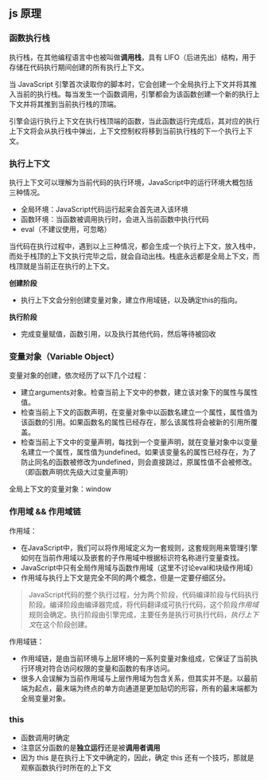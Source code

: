 ## js 原理

### 函数执行栈

执行栈，在其他编程语言中也被叫做**调用栈**，具有 LIFO（后进先出）结构，用于存储在代码执行期间创建的所有执行上下文。

当 JavaScript 引擎首次读取你的脚本时，它会创建一个全局执行上下文并将其推入当前的执行栈。每当发生一个函数调用，引擎都会为该函数创建一个新的执行上下文并将其推到当前执行栈的顶端。

引擎会运行执行上下文在执行栈顶端的函数，当此函数运行完成后，其对应的执行上下文将会从执行栈中弹出，上下文控制权将移到当前执行栈的下一个执行上下文。



### 执行上下文

执行上下文可以理解为当前代码的执行环境，JavaScript中的运行环境大概包括三种情况。

* 全局环境：JavaScript代码运行起来会首先进入该环境
* 函数环境：当函数被调用执行时，会进入当前函数中执行代码
* eval（不建议使用，可忽略）

当代码在执行过程中，遇到以上三种情况，都会生成一个执行上下文，放入栈中，而处于栈顶的上下文执行完毕之后，就会自动出栈。栈底永远都是全局上下文，而栈顶就是当前正在执行的上下文。

**创建阶段**

* 执行上下文会分别创建变量对象，建立作用域链，以及确定this的指向。

**执行阶段**

* 完成变量赋值，函数引用，以及执行其他代码，然后等待被回收

### 变量对象（Variable Object）

变量对象的创建，依次经历了以下几个过程：

* 建立arguments对象。检查当前上下文中的参数，建立该对象下的属性与属性值。
* 检查当前上下文的函数声明，在变量对象中以函数名建立一个属性，属性值为该函数的引用。如果函数名的属性已经存在，那么该属性将会被新的引用所覆盖。
* 检查当前上下文中的变量声明，每找到一个变量声明，就在变量对象中以变量名建立一个属性，属性值为undefined。如果该变量名的属性已经存在，为了防止同名的函数被修改为undefined，则会直接跳过，原属性值不会被修改。（即函数声明优先级大过变量声明）

全局上下文的变量对象：window

### 作用域 && 作用域链

作用域：

* 在JavaScript中，我们可以将作用域定义为一套规则，这套规则用来管理引擎如何在当前作用域以及嵌套的子作用域中根据标识符名称进行变量查找。
* JavaScript中只有全局作用域与函数作用域（这里不讨论eval和块级作用域）
* 作用域与执行上下文是完全不同的两个概念，但是一定要仔细区分。


> JavaScript代码的整个执行过程，分为两个阶段，代码编译阶段与代码执行阶段。编译阶段由编译器完成，将代码翻译成可执行代码，这个阶段*作用域*规则会确定。执行阶段由引擎完成，主要任务是执行可执行代码，*执行上下文*在这个阶段创建。

作用域链：

* 作用域链，是由当前环境与上层环境的一系列变量对象组成，它保证了当前执行环境对符合访问权限的变量和函数的有序访问。
* 很多人会误解为当前作用域与上层作用域为包含关系，但其实并不是。以最前端为起点，最末端为终点的单方向通道是更加贴切的形容，所有的最末端都为全局变量对象。

### this

* 函数调用时确定
* 注意区分函数的是**独立运行**还是被**调用者调用**
* 因为 this 是在执行上下文中确定的，因此，确定 this 还有一个技巧，那就是观察函数执行时所在的上下文
 





















